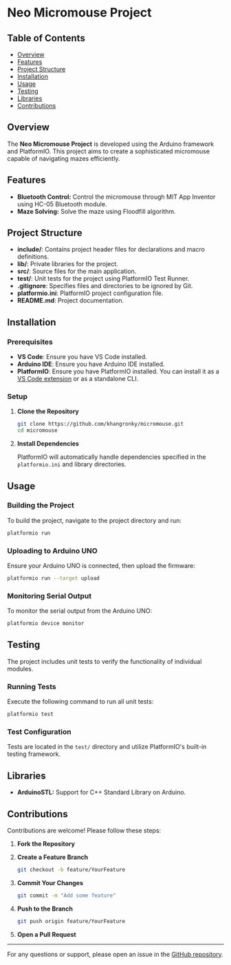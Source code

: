 # Neo Micromouse Project

## Table of Contents

- [Overview](#overview)
- [Features](#features)
- [Project Structure](#project-structure)
- [Installation](#installation)
- [Usage](#usage)
- [Testing](#testing)
- [Libraries](#libraries)
- [Contributions](#contributions)

## Overview

The **Neo Micromouse Project** is developed using the Arduino framework and PlatformIO. This project aims to create a sophisticated micromouse capable of navigating mazes efficiently.

## Features

- **Bluetooth Control:** Control the micromouse through MIT App Inventor using HC-05 Bluetooth module.
- **Maze Solving:** Solve the maze using Floodfill algorithm.

## Project Structure

- **include/**: Contains project header files for declarations and macro definitions.
- **lib/**: Private libraries for the project.
- **src/**: Source files for the main application.
- **test/**: Unit tests for the project using PlatformIO Test Runner.
- **.gitignore**: Specifies files and directories to be ignored by Git.
- **platformio.ini**: PlatformIO project configuration file.
- **README.md**: Project documentation.

## Installation

### Prerequisites

- **VS Code**: Ensure you have VS Code installed.
- **Arduino IDE**: Ensure you have Arduino IDE installed.
- **PlatformIO**: Ensure you have PlatformIO installed. You can install it as a [VS Code extension](https://platformio.org/install/ide?install=vscode) or as a standalone CLI.

### Setup

1. **Clone the Repository**

   ```bash
   git clone https://github.com/khangronky/micromouse.git
   cd micromouse
   ```

2. **Install Dependencies**

   PlatformIO will automatically handle dependencies specified in the `platformio.ini` and library directories.

## Usage

### Building the Project

To build the project, navigate to the project directory and run:

```bash
platformio run
```

### Uploading to Arduino UNO

Ensure your Arduino UNO is connected, then upload the firmware:

```bash
platformio run --target upload
```

### Monitoring Serial Output

To monitor the serial output from the Arduino UNO:

```bash
platformio device monitor
```

## Testing

The project includes unit tests to verify the functionality of individual modules.

### Running Tests

Execute the following command to run all unit tests:

```bash
platformio test
```

### Test Configuration

Tests are located in the `test/` directory and utilize PlatformIO's built-in testing framework.

## Libraries

- **ArduinoSTL:** Support for C++ Standard Library on Arduino.

## Contributions

Contributions are welcome! Please follow these steps:

1. **Fork the Repository**

2. **Create a Feature Branch**

   ```bash
   git checkout -b feature/YourFeature
   ```

3. **Commit Your Changes**

   ```bash
   git commit -m "Add some feature"
   ```

4. **Push to the Branch**

   ```bash
   git push origin feature/YourFeature
   ```

5. **Open a Pull Request**

---

For any questions or support, please open an issue in the [GitHub repository](https://github.com/khangronky/micromouse/issues).
